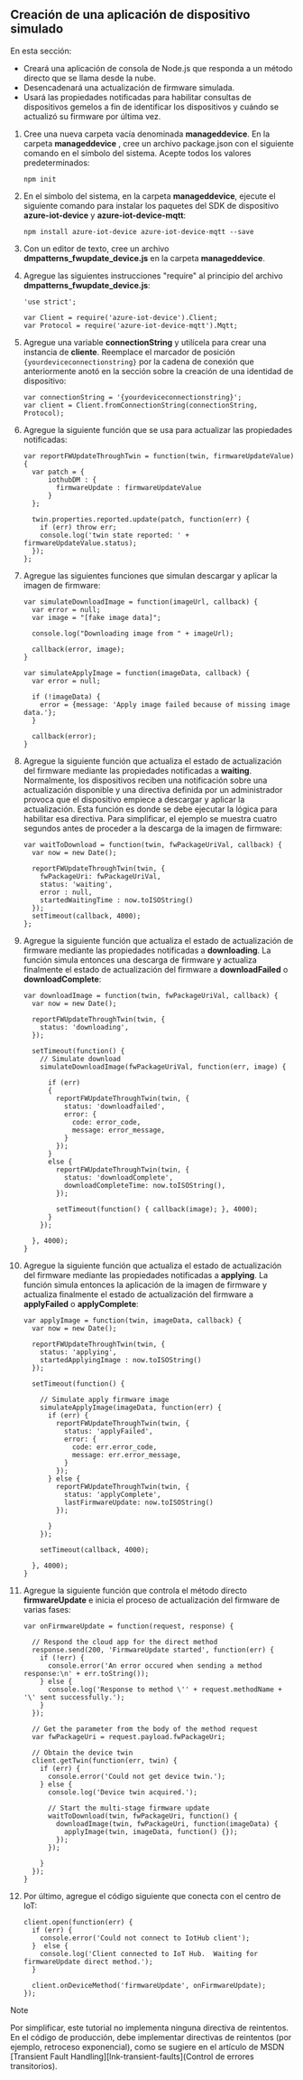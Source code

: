 ## <a name="create-a-simulated-device-app"></a>Creación de una aplicación de dispositivo simulado
En esta sección:

* Creará una aplicación de consola de Node.js que responda a un método directo que se llama desde la nube.
* Desencadenará una actualización de firmware simulada.
* Usará las propiedades notificadas para habilitar consultas de dispositivos gemelos a fin de identificar los dispositivos y cuándo se actualizó su firmware por última vez.

1. Cree una nueva carpeta vacía denominada **manageddevice**.  En la carpeta **manageddevice** , cree un archivo package.json con el siguiente comando en el símbolo del sistema. Acepte todos los valores predeterminados:
   
    ```
    npm init
    ```
2. En el símbolo del sistema, en la carpeta **manageddevice**, ejecute el siguiente comando para instalar los paquetes del SDK de dispositivo **azure-iot-device** y **azure-iot-device-mqtt**:
   
    ```
    npm install azure-iot-device azure-iot-device-mqtt --save
    ```
3. Con un editor de texto, cree un archivo **dmpatterns_fwupdate_device.js** en la carpeta **manageddevice**.

4. Agregue las siguientes instrucciones "require" al principio del archivo **dmpatterns_fwupdate_device.js**:
   
    ```
    'use strict';
   
    var Client = require('azure-iot-device').Client;
    var Protocol = require('azure-iot-device-mqtt').Mqtt;
    ```
5. Agregue una variable **connectionString** y utilícela para crear una instancia de **cliente**. Reemplace el marcador de posición `{yourdeviceconnectionstring}` por la cadena de conexión que anteriormente anotó en la sección sobre la creación de una identidad de dispositivo:
   
    ```
    var connectionString = '{yourdeviceconnectionstring}';
    var client = Client.fromConnectionString(connectionString, Protocol);
    ```
6. Agregue la siguiente función que se usa para actualizar las propiedades notificadas:
   
    ```
    var reportFWUpdateThroughTwin = function(twin, firmwareUpdateValue) {
      var patch = {
          iothubDM : {
            firmwareUpdate : firmwareUpdateValue
          }
      };
   
      twin.properties.reported.update(patch, function(err) {
        if (err) throw err;
        console.log('twin state reported: ' + firmwareUpdateValue.status);
      });
    };
    ```
7. Agregue las siguientes funciones que simulan descargar y aplicar la imagen de firmware:
   
    ```
    var simulateDownloadImage = function(imageUrl, callback) {
      var error = null;
      var image = "[fake image data]";
   
      console.log("Downloading image from " + imageUrl);
   
      callback(error, image);
    }
   
    var simulateApplyImage = function(imageData, callback) {
      var error = null;
   
      if (!imageData) {
        error = {message: 'Apply image failed because of missing image data.'};
      }
   
      callback(error);
    }
    ```
8. Agregue la siguiente función que actualiza el estado de actualización del firmware mediante las propiedades notificadas a **waiting**. Normalmente, los dispositivos reciben una notificación sobre una actualización disponible y una directiva definida por un administrador provoca que el dispositivo empiece a descargar y aplicar la actualización. Esta función es donde se debe ejecutar la lógica para habilitar esa directiva. Para simplificar, el ejemplo se muestra cuatro segundos antes de proceder a la descarga de la imagen de firmware:
   
    ```
    var waitToDownload = function(twin, fwPackageUriVal, callback) {
      var now = new Date();
   
      reportFWUpdateThroughTwin(twin, {
        fwPackageUri: fwPackageUriVal,
        status: 'waiting',
        error : null,
        startedWaitingTime : now.toISOString()
      });
      setTimeout(callback, 4000);
    };
    ```
9. Agregue la siguiente función que actualiza el estado de actualización de firmware mediante las propiedades notificadas a **downloading**. La función simula entonces una descarga de firmware y actualiza finalmente el estado de actualización del firmware a **downloadFailed** o **downloadComplete**:
   
    ```
    var downloadImage = function(twin, fwPackageUriVal, callback) {
      var now = new Date();   
   
      reportFWUpdateThroughTwin(twin, {
        status: 'downloading',
      });
   
      setTimeout(function() {
        // Simulate download
        simulateDownloadImage(fwPackageUriVal, function(err, image) {
   
          if (err)
          {
            reportFWUpdateThroughTwin(twin, {
              status: 'downloadfailed',
              error: {
                code: error_code,
                message: error_message,
              }
            });
          }
          else {        
            reportFWUpdateThroughTwin(twin, {
              status: 'downloadComplete',
              downloadCompleteTime: now.toISOString(),
            });
   
            setTimeout(function() { callback(image); }, 4000);   
          }
        });
   
      }, 4000);
    }
    ```
10. Agregue la siguiente función que actualiza el estado de actualización del firmware mediante las propiedades notificadas a **applying**. La función simula entonces la aplicación de la imagen de firmware y actualiza finalmente el estado de actualización del firmware a **applyFailed** o **applyComplete**:
    
    ```
    var applyImage = function(twin, imageData, callback) {
      var now = new Date();   
    
      reportFWUpdateThroughTwin(twin, {
        status: 'applying',
        startedApplyingImage : now.toISOString()
      });
    
      setTimeout(function() {
    
        // Simulate apply firmware image
        simulateApplyImage(imageData, function(err) {
          if (err) {
            reportFWUpdateThroughTwin(twin, {
              status: 'applyFailed',
              error: {
                code: err.error_code,
                message: err.error_message,
              }
            });
          } else { 
            reportFWUpdateThroughTwin(twin, {
              status: 'applyComplete',
              lastFirmwareUpdate: now.toISOString()
            });    
    
          }
        });
    
        setTimeout(callback, 4000);
    
      }, 4000);
    }
    ```
11. Agregue la siguiente función que controla el método directo **firmwareUpdate** e inicia el proceso de actualización del firmware de varias fases:
    
    ```
    var onFirmwareUpdate = function(request, response) {
    
      // Respond the cloud app for the direct method
      response.send(200, 'FirmwareUpdate started', function(err) {
        if (!err) {
          console.error('An error occured when sending a method response:\n' + err.toString());
        } else {
          console.log('Response to method \'' + request.methodName + '\' sent successfully.');
        }
      });
    
      // Get the parameter from the body of the method request
      var fwPackageUri = request.payload.fwPackageUri;
    
      // Obtain the device twin
      client.getTwin(function(err, twin) {
        if (err) {
          console.error('Could not get device twin.');
        } else {
          console.log('Device twin acquired.');
    
          // Start the multi-stage firmware update
          waitToDownload(twin, fwPackageUri, function() {
            downloadImage(twin, fwPackageUri, function(imageData) {
              applyImage(twin, imageData, function() {});    
            });  
          });
    
        }
      });
    }
    ```
12. Por último, agregue el código siguiente que conecta con el centro de IoT:
    
    ```
    client.open(function(err) {
      if (err) {
        console.error('Could not connect to IotHub client');
      }  else {
        console.log('Client connected to IoT Hub.  Waiting for firmwareUpdate direct method.');
      }
    
      client.onDeviceMethod('firmwareUpdate', onFirmwareUpdate);
    });
    ```

> [!NOTE]
> Por simplificar, este tutorial no implementa ninguna directiva de reintentos. En el código de producción, debe implementar directivas de reintentos (por ejemplo, retroceso exponencial), como se sugiere en el artículo de MSDN [Transient Fault Handling][lnk-transient-faults](Control de errores transitorios).
> 
> 

<!--HONumber=Feb17_HO1-->


